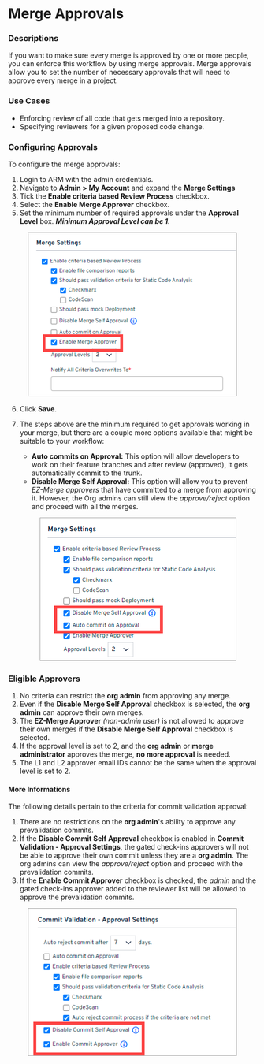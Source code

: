 # Merge Approvals

### Descriptions <a href="#descriptions" id="descriptions"></a>

If you want to make sure every merge is approved by one or more people, you can enforce this workflow by using merge approvals. Merge approvals allow you to set the number of necessary approvals that will need to approve every merge in a project.

### Use Cases <a href="#use-cases" id="use-cases"></a>

* Enforcing review of all code that gets merged into a repository.
* Specifying reviewers for a given proposed code change.

### Configuring Approvals <a href="#configuring-approvals" id="configuring-approvals"></a>

To configure the merge approvals:

1. Login to ARM with the admin credentials.
2. Navigate to **Admin > My Account** and expand the **Merge Settings**
3. Tick the **Enable criteria based Review Process** checkbox.
4. Select the **Enable Merge Approver** checkbox.
5. Set the minimum number of required approvals under the **Approval Level** box. _**Minimum Approval Level can be 1.**_

<figure><img src="../../../../.gitbook/assets/image (12) (1) (1) (1) (1) (1).png" alt=""><figcaption></figcaption></figure>

6. Click **Save**.
7.  The steps above are the minimum required to get approvals working in your merge, but there are a couple more options available that might be suitable to your workflow:

    * **Auto commits on Approval:** This option will allow developers to work on their feature branches and after review (approved), it gets automatically commit to the trunk.
    * **Disable Merge Self Approval:** This option will allow you to prevent _EZ-Merge approvers_ that have committed to a merge from approving it. However, the Org admins can still view the _approve/reject_ option and proceed with all the merges.

    <figure><img src="../../../../.gitbook/assets/image (13) (1) (1) (1) (1) (1).png" alt=""><figcaption></figcaption></figure>

### Eligible Approvers <a href="#eligible-approvers" id="eligible-approvers"></a>

1. No criteria can restrict the **org admin** from approving any merge.
2. Even if the **Disable Merge Self Approval** checkbox is selected, the **org admin** can approve their own merges.
3. The **EZ-Merge Approver** _(non-admin user)_ is not allowed to approve their own merges if the **Disable Merge Self Approval** checkbox is selected.
4. If the approval level is set to 2, and the **org admin** or **merge administrator** approves the merge, **no more approval** is needed.
5. The L1 and L2 approver email IDs cannot be the same when the approval level is set to 2.

#### More Informations <a href="#more-informations" id="more-informations"></a>

The following details pertain to the criteria for commit validation approval:

1. There are no restrictions on the **org admin**'s ability to approve any prevalidation commits.
2. If the **Disable Commit Self Approval** checkbox is enabled in **Commit Validation - Approval Settings**, the gated check-ins approvers will not be able to approve their own commit unless they are a **org admin**. The org admins can view the _approve/reject_ option and proceed with the prevalidation commits.
3. If the **Enable Commit Approver** checkbox is checked, the _admin_ and the gated check-ins approver added to the reviewer list will be allowed to approve the prevalidation commits.

<figure><img src="../../../../.gitbook/assets/image (14) (1) (1) (1) (1).png" alt=""><figcaption></figcaption></figure>
